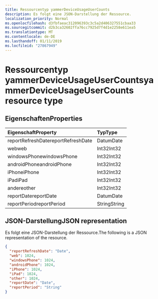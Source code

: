 ```yaml
---
title: Ressourcentyp yammerDeviceUsageUserCounts
description: Es folgt eine JSON-Darstellung der Ressource.
localization_priority: Normal
ms.openlocfilehash: d3fbfaeac312096393c3c5a2d406327551cbaa33
ms.sourcegitcommit: d2b3ca32602ffa76cc7925d7f4d1e2258e611ea5
ms.translationtype: MT
ms.contentlocale: de-DE
ms.lasthandoff: 01/11/2019
ms.locfileid: "27867949"
---
```

# <a name="yammerdeviceusageusercounts-resource-type"></a><span data-ttu-id="f8da6-103">Ressourcentyp yammerDeviceUsageUserCounts</span><span class="sxs-lookup"><span data-stu-id="f8da6-103">yammerDeviceUsageUserCounts resource type</span></span>

## <a name="properties"></a><span data-ttu-id="f8da6-104">Eigenschaften</span><span class="sxs-lookup"><span data-stu-id="f8da6-104">Properties</span></span>

| <span data-ttu-id="f8da6-105">Eigenschaft</span><span class="sxs-lookup"><span data-stu-id="f8da6-105">Property</span></span>          | <span data-ttu-id="f8da6-106">Typ</span><span class="sxs-lookup"><span data-stu-id="f8da6-106">Type</span></span>   |
| :---------------- | :----- |
| <span data-ttu-id="f8da6-107">reportRefreshDate</span><span class="sxs-lookup"><span data-stu-id="f8da6-107">reportRefreshDate</span></span> | <span data-ttu-id="f8da6-108">Datum</span><span class="sxs-lookup"><span data-stu-id="f8da6-108">Date</span></span>   |
| <span data-ttu-id="f8da6-109">web</span><span class="sxs-lookup"><span data-stu-id="f8da6-109">web</span></span>               | <span data-ttu-id="f8da6-110">Int32</span><span class="sxs-lookup"><span data-stu-id="f8da6-110">Int32</span></span>  |
| <span data-ttu-id="f8da6-111">windowsPhone</span><span class="sxs-lookup"><span data-stu-id="f8da6-111">windowsPhone</span></span>      | <span data-ttu-id="f8da6-112">Int32</span><span class="sxs-lookup"><span data-stu-id="f8da6-112">Int32</span></span>  |
| <span data-ttu-id="f8da6-113">androidPhone</span><span class="sxs-lookup"><span data-stu-id="f8da6-113">androidPhone</span></span>      | <span data-ttu-id="f8da6-114">Int32</span><span class="sxs-lookup"><span data-stu-id="f8da6-114">Int32</span></span>  |
| <span data-ttu-id="f8da6-115">iPhone</span><span class="sxs-lookup"><span data-stu-id="f8da6-115">iPhone</span></span>            | <span data-ttu-id="f8da6-116">Int32</span><span class="sxs-lookup"><span data-stu-id="f8da6-116">Int32</span></span>  |
| <span data-ttu-id="f8da6-117">iPad</span><span class="sxs-lookup"><span data-stu-id="f8da6-117">iPad</span></span>              | <span data-ttu-id="f8da6-118">Int32</span><span class="sxs-lookup"><span data-stu-id="f8da6-118">Int32</span></span>  |
| <span data-ttu-id="f8da6-119">andere</span><span class="sxs-lookup"><span data-stu-id="f8da6-119">other</span></span>             | <span data-ttu-id="f8da6-120">Int32</span><span class="sxs-lookup"><span data-stu-id="f8da6-120">Int32</span></span>  |
| <span data-ttu-id="f8da6-121">reportDate</span><span class="sxs-lookup"><span data-stu-id="f8da6-121">reportDate</span></span>        | <span data-ttu-id="f8da6-122">Datum</span><span class="sxs-lookup"><span data-stu-id="f8da6-122">Date</span></span>   |
| <span data-ttu-id="f8da6-123">reportPeriod</span><span class="sxs-lookup"><span data-stu-id="f8da6-123">reportPeriod</span></span>      | <span data-ttu-id="f8da6-124">String</span><span class="sxs-lookup"><span data-stu-id="f8da6-124">String</span></span> |

## <a name="json-representation"></a><span data-ttu-id="f8da6-125">JSON-Darstellung</span><span class="sxs-lookup"><span data-stu-id="f8da6-125">JSON representation</span></span>

<span data-ttu-id="f8da6-126">Es folgt eine JSON-Darstellung der Ressource.</span><span class="sxs-lookup"><span data-stu-id="f8da6-126">The following is a JSON representation of the resource.</span></span>

<!-- {
  "blockType": "resource",
  "@odata.type": "microsoft.graph.yammerDeviceUsageUserCounts"
} -->

```json
{
  "reportRefreshDate": "Date", 
  "web": 1024, 
  "windowsPhone": 1024, 
  "androidPhone": 1024, 
  "iPhone": 1024, 
  "iPad": 1024, 
  "other": 1024, 
  "reportDate": "Date", 
  "reportPeriod": "String"
}
```
